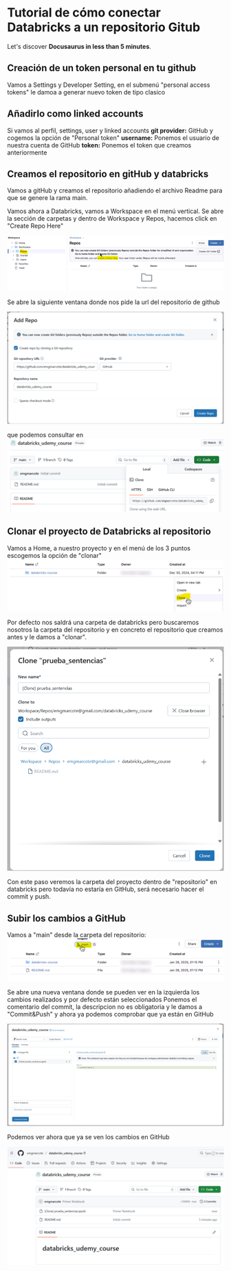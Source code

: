 # Tutorial de cómo conectar Databricks a un repositorio Gitub

Let's discover **Docusaurus in less than 5 minutes**.

## Creación de un token personal en tu github

Vamos a Settings y Developer Setting, en el submenú "personal access tokens" le damoa a generar nuevo token de tipo clasico

## Añadirlo como linked accounts

Si vamos al perfil, settings, user y linked accounts
**git provider:** GitHub y cogemos la opción de "Personal token"
**username:** Ponemos el usuario de nuestra cuenta de GitHub
**token:** Ponemos el token que creamos anteriormente

## Creamos el repositorio en gitHub y databricks

Vamos a gitHub y creamos el repositorio añadiendo el archivo Readme para que se genere la rama main.

Vamos ahora a Databricks, vamos a Workspace en el menú vertical. Se abre la sección de carpetas y dentro de Workspace y Repos, hacemos click en "Create Repo Here"

![Locale Dropdown](./img/repo1.png)

Se abre la siguiente ventana donde nos pide la url del repositorio de github

![Locale Dropdown](./img/repo2.png)

que podemos consultar en
![Locale Dropdown](./img/repo3.png)

## Clonar el proyecto de Databricks al repositorio

Vamos a Home, a nuestro proyecto y en el menú de los 3 puntos escogemos la opción de "clonar"
![Locale Dropdown](./img/repo4.png)

Por defecto nos saldrá una carpeta de databricks pero buscaremos nosotros la carpeta del repositorio y en concreto el repositorio que creamos antes y le damos a "clonar".

![Locale Dropdown](./img/repo6.png)

Con este paso veremos la carpeta del proyecto dentro de "repositorio" en databricks pero todavía no estaría en GitHub, será necesario hacer el commit y push.

## Subir los cambios a GitHub

Vamos a "main" desde la carpeta del repositorio:
![Locale Dropdown](./img/repo5.png)

Se abre una nueva ventana donde se pueden ver en la izquierda los cambios realizados y por defecto están seleccionados
Ponemos el comentario del commit, la descripcion no es obligatoria y le damos a "Commit&Push" y ahora ya podemos comprobar que ya están en GitHub

![Locale Dropdown](./img/repo7.png)

Podemos ver ahora que ya se ven los cambios en GitHub

![Locale Dropdown](./img/repo8.png)